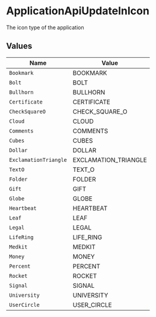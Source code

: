 # ApplicationApiUpdateInIcon

The icon type of the application


## Values

| Name                  | Value                 |
| --------------------- | --------------------- |
| `Bookmark`            | BOOKMARK              |
| `Bolt`                | BOLT                  |
| `Bullhorn`            | BULLHORN              |
| `Certificate`         | CERTIFICATE           |
| `CheckSquareO`        | CHECK_SQUARE_O        |
| `Cloud`               | CLOUD                 |
| `Comments`            | COMMENTS              |
| `Cubes`               | CUBES                 |
| `Dollar`              | DOLLAR                |
| `ExclamationTriangle` | EXCLAMATION_TRIANGLE  |
| `TextO`               | TEXT_O                |
| `Folder`              | FOLDER                |
| `Gift`                | GIFT                  |
| `Globe`               | GLOBE                 |
| `Heartbeat`           | HEARTBEAT             |
| `Leaf`                | LEAF                  |
| `Legal`               | LEGAL                 |
| `LifeRing`            | LIFE_RING             |
| `Medkit`              | MEDKIT                |
| `Money`               | MONEY                 |
| `Percent`             | PERCENT               |
| `Rocket`              | ROCKET                |
| `Signal`              | SIGNAL                |
| `University`          | UNIVERSITY            |
| `UserCircle`          | USER_CIRCLE           |